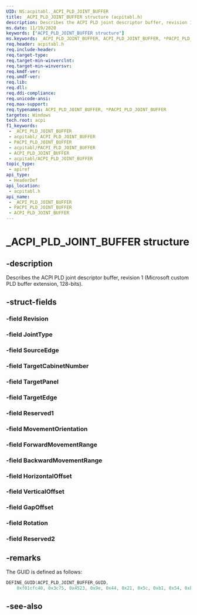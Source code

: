 ```yaml
---
UID: NS:acpitabl._ACPI_PLD_JOINT_BUFFER
title: _ACPI_PLD_JOINT_BUFFER structure (acpitabl.h)
description: Describes the ACPI PLD joint descriptor buffer, revision 1 (Microsoft custom PLD buffer extension, 128-bits).
ms.date: 11/19/2020
keywords: ["ACPI_PLD_JOINT_BUFFER structure"]
ms.keywords: _ACPI_PLD_JOINT_BUFFER, ACPI_PLD_JOINT_BUFFER, *PACPI_PLD_JOINT_BUFFER,
req.header: acpitabl.h
req.include-header: 
req.target-type: 
req.target-min-winverclnt: 
req.target-min-winversvr: 
req.kmdf-ver: 
req.umdf-ver: 
req.lib: 
req.dll: 
req.ddi-compliance: 
req.unicode-ansi: 
req.max-support: 
req.typenames: ACPI_PLD_JOINT_BUFFER, *PACPI_PLD_JOINT_BUFFER
targetos: Windows
tech.root: acpi
f1_keywords:
 - _ACPI_PLD_JOINT_BUFFER
 - acpitabl/_ACPI_PLD_JOINT_BUFFER
 - PACPI_PLD_JOINT_BUFFER
 - acpitabl/PACPI_PLD_JOINT_BUFFER
 - ACPI_PLD_JOINT_BUFFER
 - acpitabl/ACPI_PLD_JOINT_BUFFER
topic_type:
 - apiref
api_type:
 - HeaderDef
api_location:
 - acpitabl.h
api_name:
 - _ACPI_PLD_JOINT_BUFFER
 - PACPI_PLD_JOINT_BUFFER
 - ACPI_PLD_JOINT_BUFFER
---
```


# _ACPI_PLD_JOINT_BUFFER structure


## -description

Describes the ACPI PLD joint descriptor buffer, revision 1 (Microsoft custom PLD buffer extension, 128-bits).

## -struct-fields

### -field Revision

### -field JointType

### -field SourceEdge

### -field TargetCabinetNumber

### -field TargetPanel

### -field TargetEdge

### -field Reserved1

### -field MovementOrientation

### -field ForwardMovementRange

### -field BackwardMovementRange

### -field HorizontalOffset

### -field VerticalOffset

### -field GapOffset

### -field Rotation

### -field Reserved2

## -remarks

The GUID is defined as follows:

```cpp
DEFINE_GUID(ACPI_PLD_JOINT_BUFFER_GUID,
    0xf01cfc40, 0x3c75, 0x4523, 0x9e, 0x44, 0x21, 0x5c, 0xb1, 0x54, 0xbd, 0xa6);
```

## -see-also

